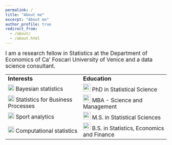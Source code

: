 ```yaml
---
permalink: /
title: "About me"
excerpt: "About me"
author_profile: true
redirect_from: 
  - /about/
  - /about.html
---
```

<font style="font-size:17px">
I am a research fellow in Statistics at the Department of Economics of Ca' Foscari University of Venice and a data science consultant. 
</font>

<br>

<table border="0">
 <tr>
    <td><b style="font-size:18px">Interests</b></td>
    <td><b style="font-size:18px">Education</b></td>
 </tr>
   <tr>
 <td><img src="../images/index.png" width="20"> <font style="font-size:17px"> Bayesian statistics </font></td>
 <td><img src="../images/49944.png" width="24">  <font style="font-size:17px">  PhD in Statistical Science </font></td>
 </tr>
 <tr>
    <td><img src="../images/index.png" width="20">  <font style="font-size:17px">  Statistics for Business Processes </font></td>
    <td> <img src="../images/49944.png" width="24">  <font style="font-size:17px"> MBA - Science and Management </font></td>
 </tr>
 <tr>
    <td><img src="../images/index.png" width="20">  <font style="font-size:17px">  Sport analytics </font></td>
    <td><img src="../images/49944.png" width="24">  <font style="font-size:17px">  M.S. in Statistical Sciences</font></td>
 </tr>
 <tr>
    <td><img src="../images/index.png" width="20">  <font style="font-size:17px"> Computational statistics </font></td>
    <td><img src="../images/49944.png" width="24">  <font style="font-size:17px"> B.S. in Statistics, Economics and Finance</font></td>
 </tr>
</table>
